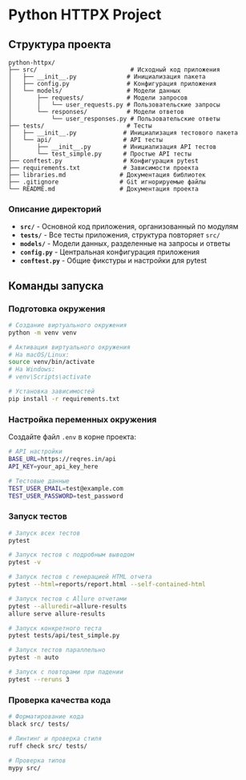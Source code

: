 # Python HTTPX Project

## Структура проекта

```
python-httpx/
├── src/                          # Исходный код приложения
│   ├── __init__.py              # Инициализация пакета
│   ├── config.py                # Конфигурация приложения
│   └── models/                  # Модели данных
│       ├── requests/            # Модели запросов
│       │   └── user_requests.py # Пользовательские запросы
│       └── responses/           # Модели ответов
│           └── user_responses.py # Пользовательские ответы
├── tests/                       # Тесты
│   ├── __init__.py             # Инициализация тестового пакета
│   └── api/                    # API тесты
│       ├── __init__.py         # Инициализация API тестов
│       └── test_simple.py      # Простые API тесты
├── conftest.py                 # Конфигурация pytest
├── requirements.txt            # Зависимости проекта
├── libraries.md               # Документация библиотек
├── .gitignore                 # Git игнорируемые файлы
└── README.md                  # Документация проекта
```

### Описание директорий

- **`src/`** - Основной код приложения, организованный по модулям
- **`tests/`** - Все тесты приложения, структура повторяет `src/`
- **`models/`** - Модели данных, разделенные на запросы и ответы
- **`config.py`** - Центральная конфигурация приложения
- **`conftest.py`** - Общие фикстуры и настройки для pytest

## Команды запуска

### Подготовка окружения

```bash
# Создание виртуального окружения
python -m venv venv

# Активация виртуального окружения
# На macOS/Linux:
source venv/bin/activate
# На Windows:
# venv\Scripts\activate

# Установка зависимостей
pip install -r requirements.txt
```

### Настройка переменных окружения

Создайте файл `.env` в корне проекта:

```bash
# API настройки
BASE_URL=https://reqres.in/api
API_KEY=your_api_key_here

# Тестовые данные
TEST_USER_EMAIL=test@example.com
TEST_USER_PASSWORD=test_password
```

### Запуск тестов

```bash
# Запуск всех тестов
pytest

# Запуск тестов с подробным выводом
pytest -v

# Запуск тестов с генерацией HTML отчета
pytest --html=reports/report.html --self-contained-html

# Запуск тестов с Allure отчетами
pytest --alluredir=allure-results
allure serve allure-results

# Запуск конкретного теста
pytest tests/api/test_simple.py

# Запуск тестов параллельно
pytest -n auto

# Запуск с повторами при падении
pytest --reruns 3
```

### Проверка качества кода

```bash
# Форматирование кода
black src/ tests/

# Линтинг и проверка стиля
ruff check src/ tests/

# Проверка типов
mypy src/
```
